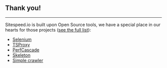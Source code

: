 ## Thank you!
* * *
Sitespeed.io is built upon Open Source tools, we have a special place in our hearts for those projects ([see the full list]({{site.baseurl}}/documentation/sitespeed.io/how-it-all-works/#built-upon-open-source)):

 * [Selenium](http://www.seleniumhq.org/)
 * [TSProxy](https://github.com/WPO-Foundation/tsproxy)
 * [PerfCascade](https://github.com/micmro/PerfCascade)
 * [Skeleton](http://getskeleton.com)
 * [Simple crawler](https://github.com/cgiffard/node-simplecrawler)
